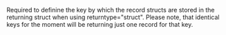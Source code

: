 Required to definine the key by which the record structs are stored in the returning struct when using returntype="struct".
Please note, that identical keys for the moment will be returning just one record for that key.
